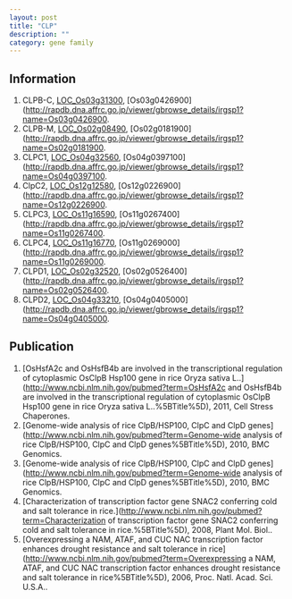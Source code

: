 ```yaml
---
layout: post
title: "CLP"
description: ""
category: gene family
---
```


## Information
1. CLPB-C, [LOC_Os03g31300](http://rice.plantbiology.msu.edu/cgi-bin/ORF_infopage.cgi?orf=LOC_Os03g31300), [Os03g0426900](http://rapdb.dna.affrc.go.jp/viewer/gbrowse_details/irgsp1?name=Os03g0426900.
2. CLPB-M, [LOC_Os02g08490](http://rice.plantbiology.msu.edu/cgi-bin/ORF_infopage.cgi?orf=LOC_Os02g08490), [Os02g0181900](http://rapdb.dna.affrc.go.jp/viewer/gbrowse_details/irgsp1?name=Os02g0181900.
3. CLPC1, [LOC_Os04g32560](http://rice.plantbiology.msu.edu/cgi-bin/ORF_infopage.cgi?orf=LOC_Os04g32560), [Os04g0397100](http://rapdb.dna.affrc.go.jp/viewer/gbrowse_details/irgsp1?name=Os04g0397100.
4. ClpC2, [LOC_Os12g12580](http://rice.plantbiology.msu.edu/cgi-bin/ORF_infopage.cgi?orf=LOC_Os12g12580), [Os12g0226900](http://rapdb.dna.affrc.go.jp/viewer/gbrowse_details/irgsp1?name=Os12g0226900.
5. CLPC3, [LOC_Os11g16590](http://rice.plantbiology.msu.edu/cgi-bin/ORF_infopage.cgi?orf=LOC_Os11g16590), [Os11g0267400](http://rapdb.dna.affrc.go.jp/viewer/gbrowse_details/irgsp1?name=Os11g0267400.
6. CLPC4, [LOC_Os11g16770](http://rice.plantbiology.msu.edu/cgi-bin/ORF_infopage.cgi?orf=LOC_Os11g16770), [Os11g0269000](http://rapdb.dna.affrc.go.jp/viewer/gbrowse_details/irgsp1?name=Os11g0269000.
7. CLPD1, [LOC_Os02g32520](http://rice.plantbiology.msu.edu/cgi-bin/ORF_infopage.cgi?orf=LOC_Os02g32520), [Os02g0526400](http://rapdb.dna.affrc.go.jp/viewer/gbrowse_details/irgsp1?name=Os02g0526400.
8. CLPD2, [LOC_Os04g33210](http://rice.plantbiology.msu.edu/cgi-bin/ORF_infopage.cgi?orf=LOC_Os04g33210), [Os04g0405000](http://rapdb.dna.affrc.go.jp/viewer/gbrowse_details/irgsp1?name=Os04g0405000.

## Publication
1. [OsHsfA2c and OsHsfB4b are involved in the transcriptional regulation of cytoplasmic OsClpB Hsp100 gene in rice Oryza sativa L..](http://www.ncbi.nlm.nih.gov/pubmed?term=OsHsfA2c and OsHsfB4b are involved in the transcriptional regulation of cytoplasmic OsClpB Hsp100 gene in rice Oryza sativa L..%5BTitle%5D), 2011, Cell Stress Chaperones.
2. [Genome-wide analysis of rice ClpB/HSP100, ClpC and ClpD genes](http://www.ncbi.nlm.nih.gov/pubmed?term=Genome-wide analysis of rice ClpB/HSP100, ClpC and ClpD genes%5BTitle%5D), 2010, BMC Genomics.
3. [Genome-wide analysis of rice ClpB/HSP100, ClpC and ClpD genes](http://www.ncbi.nlm.nih.gov/pubmed?term=Genome-wide analysis of rice ClpB/HSP100, ClpC and ClpD genes%5BTitle%5D), 2010, BMC Genomics.
4. [Characterization of transcription factor gene SNAC2 conferring cold and salt tolerance in rice.](http://www.ncbi.nlm.nih.gov/pubmed?term=Characterization of transcription factor gene SNAC2 conferring cold and salt tolerance in rice.%5BTitle%5D), 2008, Plant Mol. Biol..
5. [Overexpressing a NAM, ATAF, and CUC NAC transcription factor enhances drought resistance and salt tolerance in rice](http://www.ncbi.nlm.nih.gov/pubmed?term=Overexpressing a NAM, ATAF, and CUC NAC transcription factor enhances drought resistance and salt tolerance in rice%5BTitle%5D), 2006, Proc. Natl. Acad. Sci. U.S.A..


